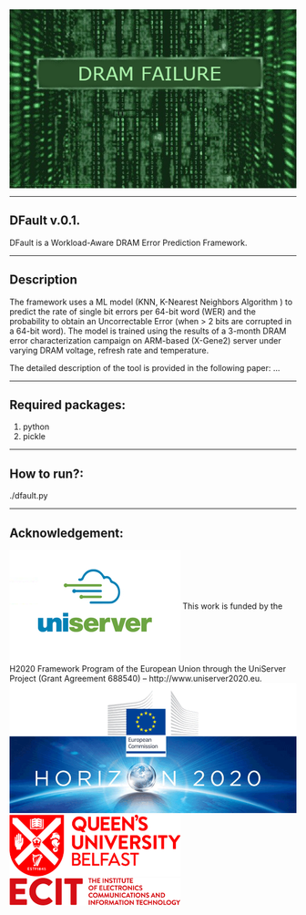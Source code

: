 <img align="center" src="images/system_failure_iiswc.png">

--------------------------------------------------
DFault v.0.1.
--------------------------------------------------
DFault is a Workload-Aware DRAM Error Prediction Framework.

--------------------------------------------------
Description
--------------------------------------------------
The framework uses a ML model (KNN, K-Nearest Neighbors Algorithm
) to predict the rate of single bit errors per 64-bit word (WER) and the probability to obtain an Uncorrectable Error (when > 2 bits are corrupted in a 64-bit word). The model is trained using the results of a 3-month DRAM error characterization campaign on ARM-based (X-Gene2) server under varying DRAM voltage, refresh rate and temperature.

The detailed description of the tool is provided in the following paper:
...

--------------------
Required packages:
--------------------
1. python
2. pickle

--------------------
How to run?:
--------------------
./dfault.py

--------------------
Acknowledgement:
--------------------
<img align="center" src="images/uniserver.jpg" alt="drawing" width="300"/>
This work is funded by the H2020 Framework Program of the
European Union through the UniServer Project (Grant Agreement
688540) – http://www.uniserver2020.eu.
<img src="images/horizon2020-eu-commission-logo-8.png">

<img src="images/qub_logo.jpg" alt="drawing" width="300"/>

<img src="images/ecit_logo.png" alt="drawing" width="300"/>
